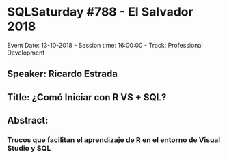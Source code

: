 # SQLSaturday #788 - El Salvador 2018
Event Date: 13-10-2018 - Session time: 16:00:00 - Track: Professional Development
## Speaker: Ricardo Estrada
## Title: ¿Comó Iniciar con R  VS + SQL?
## Abstract:
### Trucos que facilitan el aprendizaje de R en el entorno de Visual Studio y SQL
